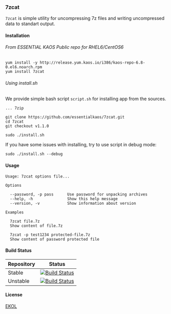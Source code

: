 ### 7zcat

`7zcat` is simple utility for uncompressing 7z files and writing uncompressed data to standart output.

#### Installation

###### From ESSENTIAL KAOS Public repo for RHEL6/CentOS6

```
yum install -y http://release.yum.kaos.io/i386/kaos-repo-6.8-0.el6.noarch.rpm
yum install 7zcat
```

###### Using install.sh

We provide simple bash script `script.sh` for installing app from the sources.

```
... 7zip

git clone https://github.com/essentialkaos/7zcat.git
cd 7zcat
git checkout v1.1.0

sudo ./install.sh
```

If you have some issues with installing, try to use script in debug mode:

```
sudo ./install.sh --debug
```

#### Usage

```
Usage: 7zcat options file...

Options

  --password, -p pass      Use password for unpacking archives
  --help, -h               Show this help message
  --version, -v            Show information about version

Examples

  7zcat file.7z
  Show content of file.7z

  7zcat -p test1234 protected-file.7z
  Show content of password protected file

```

#### Build Status

| Repository | Status |
|------------|--------|
| Stable | [![Build Status](https://travis-ci.org/essentialkaos/7zcat.svg?branch=master)](https://travis-ci.org/essentialkaos/7zcat) |
| Unstable | [![Build Status](https://travis-ci.org/essentialkaos/7zcat.svg?branch=develop)](https://travis-ci.org/essentialkaos/7zcat) |

#### License

[EKOL](https://essentialkaos.com/ekol)
